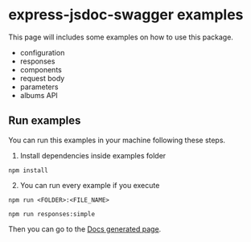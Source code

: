 # express-jsdoc-swagger examples

This page will includes some examples on how to use this package.

- configuration
- responses
- components
- request body
- parameters
- albums API


## Run examples

You can run this examples in your machine following these steps.

1. Install dependencies inside examples folder

```
npm install
```

2. You can run every example if you execute

```
npm run <FOLDER>:<FILE_NAME>

npm run responses:simple
```

Then you can go to the [Docs generated page](http://localhost:3000/api-docs).

